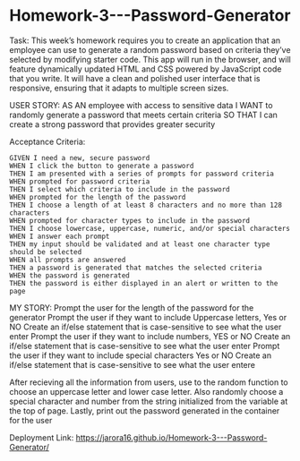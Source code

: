 # Homework-3---Password-Generator

Task:
This week’s homework requires you to create an application that an employee can use to generate a random password based on criteria they’ve selected by modifying starter code. 
This app will run in the browser, and will feature dynamically updated HTML and CSS powered by JavaScript code that you write. 
It will have a clean and polished user interface that is responsive, ensuring that it adapts to multiple screen sizes.

USER STORY:
AS AN employee with access to sensitive data
I WANT to randomly generate a password that meets certain criteria
SO THAT I can create a strong password that provides greater security

Acceptance Criteria:
```
GIVEN I need a new, secure password
WHEN I click the button to generate a password
THEN I am presented with a series of prompts for password criteria
WHEN prompted for password criteria
THEN I select which criteria to include in the password
WHEN prompted for the length of the password
THEN I choose a length of at least 8 characters and no more than 128 characters
WHEN prompted for character types to include in the password
THEN I choose lowercase, uppercase, numeric, and/or special characters
WHEN I answer each prompt
THEN my input should be validated and at least one character type should be selected
WHEN all prompts are answered
THEN a password is generated that matches the selected criteria
WHEN the password is generated
THEN the password is either displayed in an alert or written to the page
```

MY STORY:
Prompt the user for the length of the password for the generator
Prompt the user if they want to include Uppercase letters, Yes or NO
  Create an if/else statement that is case-sensitive to see what the user enter
Prompt the user if they want to include numbers, YES or NO
  Create an if/else statement that is case-sensitive to see what the user enter
Prompt the user if they want to include special characters Yes or NO
  Create an if/else statement that is case-sensitive to see what the user entere

After recieving all the information from users, use to the random function to choose an uppercase letter and lower case letter. Also randomly choose a special character and number from the string initialized from the variable at the top of page.
Lastly, print out the password generated in the container for the user 

Deployment Link: https://jarora16.github.io/Homework-3---Password-Generator/


